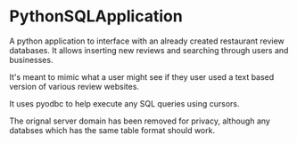 # PythonSQLApplication

A python application to interface with an already created restaurant review databases. It allows inserting new reviews and searching through users and businesses.

It's meant to mimic what a user might see if they user used a text based version of various review websites. 

It uses pyodbc to help execute any SQL queries using cursors.

The orignal server domain has been removed for privacy, although any databses which has the same table format should work.
